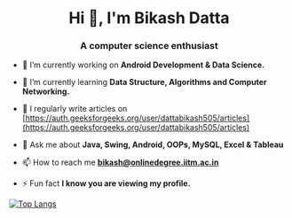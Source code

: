 <h1 align="center">Hi 👋, I'm Bikash Datta</h1>
<h3 align="center">A computer science enthusiast</h3>

- 🔭 I’m currently working on **Android Development & Data Science.**

- 🌱 I’m currently learning **Data Structure, Algorithms and Computer Networking.**

- 📝 I regularly write articles on [https://auth.geeksforgeeks.org/user/dattabikash505/articles](https://auth.geeksforgeeks.org/user/dattabikash505/articles)

- 💬 Ask me about **Java, Swing, Android, OOPs, MySQL, Excel & Tableau**

- 📫 How to reach me **bikash@onlinedegree.iitm.ac.in**

- ⚡ Fun fact **I know you are viewing my profile.**


[![Top Langs](https://github-readme-stats.vercel.app/api/top-langs/?username=obhujerpencil&langs_count=8)](https://github.com/anuraghazra/github-readme-stats)
